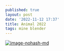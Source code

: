 ```yaml
---
published: true
layout: post
date: '2022-11-12 17:37'
title: Animal 2022
tags: mine blender 
---
```

[![image-nohash-md](https://i.imgur.com/VAnxlGGl.png)](https://i.imgur.com/VAnxlGG.png)
